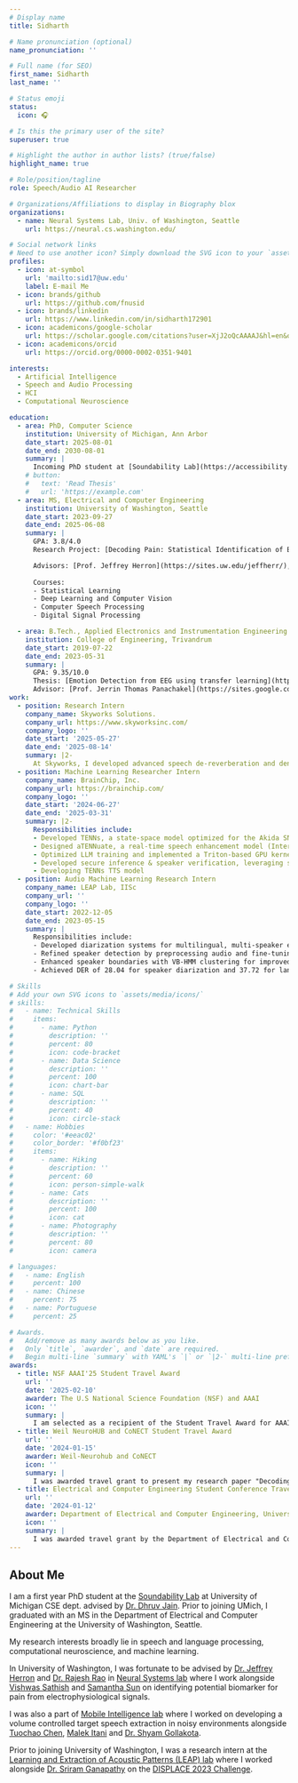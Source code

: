 ```yaml
---
# Display name
title: Sidharth

# Name pronunciation (optional)
name_pronunciation: ''

# Full name (for SEO)
first_name: Sidharth
last_name: ''

# Status emoji
status:
  icon: 🎧

# Is this the primary user of the site?
superuser: true

# Highlight the author in author lists? (true/false)
highlight_name: true

# Role/position/tagline
role: Speech/Audio AI Researcher

# Organizations/Affiliations to display in Biography blox
organizations:
  - name: Neural Systems Lab, Univ. of Washington, Seattle
    url: https://neural.cs.washington.edu/

# Social network links
# Need to use another icon? Simply download the SVG icon to your `assets/media/icons/` folder.
profiles:
  - icon: at-symbol
    url: 'mailto:sid17@uw.edu'
    label: E-mail Me
  - icon: brands/github
    url: https://github.com/fnusid
  - icon: brands/linkedin
    url: https://www.linkedin.com/in/sidharth172901
  - icon: academicons/google-scholar
    url: https://scholar.google.com/citations?user=XjJ2oQcAAAAJ&hl=en&oi=ao
  - icon: academicons/orcid
    url: https://orcid.org/0000-0002-0351-9401

interests:
  - Artificial Intelligence
  - Speech and Audio Processing
  - HCI
  - Computational Neuroscience

education:
  - area: PhD, Computer Science
    institution: University of Michigan, Ann Arbor
    date_start: 2025-08-01
    date_end: 2030-08-01
    summary: |
      Incoming PhD student at [Soundability Lab](https://accessibility.eecs.umich.edu/) Supervised by [Prof Dhruv Jain](https://web.eecs.umich.edu/~profdj/).
    # button:
    #   text: 'Read Thesis'
    #   url: 'https://example.com'
  - area: MS, Electrical and Computer Engineering
    institution: University of Washington, Seattle
    date_start: 2023-09-27
    date_end: 2025-06-08
    summary: |
      GPA: 3.8/4.0
      Research Project: [Decoding Pain: Statistical Identification of Biomarkers from Electrophysiological Signals](https://arxiv.org/abs/2502.10621)

      Advisors: [Prof. Jeffrey Herron](https://sites.uw.edu/jeffherr/), [Prof. Rajesh Rao](https://www.rajeshpnrao.com/)
      
      Courses:
      - Statistical Learning
      - Deep Learning and Computer Vision
      - Computer Speech Processing
      - Digital Signal Processing

  - area: B.Tech., Applied Electronics and Instrumentation Engineering with minor in Mathematics
    institution: College of Engineering, Trivandrum
    date_start: 2019-07-22
    date_end: 2023-05-31
    summary: |
      GPA: 9.35/10.0
      Thesis: [Emotion Detection from EEG using transfer learning](https://arxiv.org/abs/2306.05680)
      Advisor: [Prof. Jerrin Thomas Panachakel](https://sites.google.com/view/jerrinpanachakel/home)
work:
  - position: Research Intern
    company_name: Skyworks Solutions.
    company_url: https://www.skyworksinc.com/
    company_logo: ''
    date_start: '2025-05-27'
    date_end: '2025-08-14'
    summary: |2-
      At Skyworks, I developed advanced speech de-reverberation and denoising techniques using a dual-microphone setup combining external and in-ear microphones. I designed and implemented a tailored data pipeline incorporating spatial Room Impulse Response (RIR) simulations using both image source and hybrid acoustic models. Built a custom speech enhancement model inspired by neural beamforming, effectively leveraging spatial cues from the in-ear microphone to enhance speech captured by the external microphone in reverberant and noisy environments.
  - position: Machine Learning Researcher Intern
    company_name: BrainChip, Inc.
    company_url: https://brainchip.com/
    company_logo: ''
    date_start: '2024-06-27'
    date_end: '2025-03-31'
    summary: |2-
      Responsibilities include:
      - Developed TENNs, a state-space model optimized for the Akida SNN chip, enabling efficient multimodal processing.
      - Designed aTENNuate, a real-time speech enhancement model (Interspeech 2025) and explored LoRA-based adaptation.
      - Optimized LLM training and implemented a Triton-based GPU kernel for FFT convolution in signal processing.
      - Developed secure inference & speaker verification, leveraging state-space models for enterprise applications.
      - Developing TENNs TTS model
  - position: Audio Machine Learning Research Intern
    company_name: LEAP Lab, IISc
    company_url: ''
    company_logo: ''
    date_start: 2022-12-05
    date_end: 2023-05-15
    summary: |
      Responsibilities include:
      - Developed diarization systems for multilingual, multi-speaker environments with code-mixing, automating 40 hours of conversational data annotation.
      - Refined speaker detection by preprocessing audio and fine-tuning speaker activity detection using x-vectors.
      - Enhanced speaker boundaries with VB-HMM clustering for improved diarization accuracy.
      - Achieved DER of 28.04 for speaker diarization and 37.72 for language diarization on the DISPLACE dataset.

# Skills
# Add your own SVG icons to `assets/media/icons/`
# skills:
#   - name: Technical Skills
#     items:
#       - name: Python
#         description: ''
#         percent: 80
#         icon: code-bracket
#       - name: Data Science
#         description: ''
#         percent: 100
#         icon: chart-bar
#       - name: SQL
#         description: ''
#         percent: 40
#         icon: circle-stack
#   - name: Hobbies
#     color: '#eeac02'
#     color_border: '#f0bf23'
#     items:
#       - name: Hiking
#         description: ''
#         percent: 60
#         icon: person-simple-walk
#       - name: Cats
#         description: ''
#         percent: 100
#         icon: cat
#       - name: Photography
#         description: ''
#         percent: 80
#         icon: camera

# languages:
#   - name: English
#     percent: 100
#   - name: Chinese
#     percent: 75
#   - name: Portuguese
#     percent: 25

# Awards.
#   Add/remove as many awards below as you like.
#   Only `title`, `awarder`, and `date` are required.
#   Begin multi-line `summary` with YAML's `|` or `|2-` multi-line prefix and indent 2 spaces below.
awards:
  - title: NSF AAAI'25 Student Travel Award
    url: ''
    date: '2025-02-10'
    awarder: The U.S National Science Foundation (NSF) and AAAI
    icon: ''
    summary: |
      I am selected as a recipient of the Student Travel Award for AAAI 2025, sponsored by NSF to present my research paper "Decoding Pain: Statistical Identification of Biomarkers from Electrophysiological Signals"
  - title: Weil NeuroHUB and CoNECT Student Travel Award
    url: ''
    date: '2024-01-15'
    awarder: Weil-Neurohub and CoNECT
    icon: ''
    summary: |
      I was awarded travel grant to present my research paper "Decoding Pain: Statistical Identification of Biomarkers from Electrophysiological Signals"
  - title: Electrical and Computer Engineering Student Conference Travel Award
    url: ''
    date: '2024-01-12'
    awarder: Department of Electrical and Computer Engineering, University of Washington, Seattle
    icon: ''
    summary: |
      I was awarded travel grant by the Department of Electrical and Computer Engineering at the University of Washington to present my research paper "Decoding Pain: Statistical Identification of Biomarkers from Electrophysiological Signals"
---
```


## About Me

I am a first year PhD student at the [Soundability Lab](https://accessibility.eecs.umich.edu/) at University of Michigan CSE dept. advised by [Dr. Dhruv Jain](https://web.eecs.umich.edu/~profdj/). Prior to joining UMich, I graduated with an MS in the Department of Electrical and Computer Engineering at the University of Washington, Seattle.

My research interests broadly lie in speech and language processing, computational neuroscience, and machine learning.

In University of Washington, I was fortunate to be advised by [Dr. Jeffrey Herron](https://sites.uw.edu/jeffherr/) and [Dr. Rajesh Rao](https://www.cs.washington.edu/people/faculty/rao) in [Neural Systems lab](https://neural.cs.washington.edu) where I work alongside [Vishwas Sathish](https://scholar.google.com/citations?user=Ad01nlUAAAAJ&hl=en) and [Samantha Sun](https://samantha-sun.com) on identifying potential biomarker for pain from electrophysiological signals. 

I was also a part of [Mobile Intelligence lab](https://homes.cs.washington.edu/~gshyam/) where I worked on developing a volume controlled target speech extraction in noisy environments alongside [Tuochao Chen](https://staff.washington.edu/tuochao/), [Malek Itani](https://malekitani.github.io) and [Dr. Shyam Gollakota](https://homes.cs.washington.edu/~gshyam/). 

Prior to joining University of Washington, I was a research intern at the [Learning and Extraction of Acoustic Patterns (LEAP) lab](http://leap.ee.iisc.ac.in) where I worked alongside [Dr. Sriram Ganapathy](http://www.leap.ee.iisc.ac.in/sriram/) on the [DISPLACE 2023 Challenge](https://displace2023.github.io).
